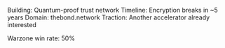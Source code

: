Building: Quantum-proof trust network
Timeline: Encryption breaks in ~5 years
Domain: thebond.network
Traction: Another accelerator already interested

Warzone win rate: 50%
